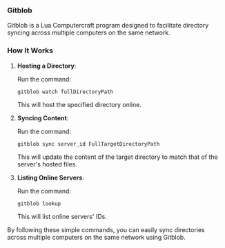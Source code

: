 ### Gitblob

Gitblob is a Lua Computercraft program designed to facilitate directory syncing across multiple computers on the same network.

### How It Works

1. **Hosting a Directory**:

   Run the command:
   ```
   gitblob watch fullDirectoryPath
   ```
   This will host the specified directory online.

2. **Syncing Content**:

   Run the command:
   ```
   gitblob sync server_id FullTargetDirectoryPath
   ```
   This will update the content of the target directory to match that of the server's hosted files.

3. **Listing Online Servers**:

   Run the command:
   ```
   gitblob lookup
   ```
   This will list online servers' IDs.

By following these simple commands, you can easily sync directories across multiple computers on the same network using Gitblob.